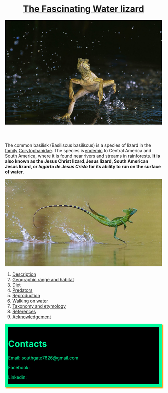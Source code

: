 <html>
<header>
   <h1 id="logo"><a href="https://southgate67.github.io/Description">The Fascinating Water lizard</a></h1>
   <img src="Image O.jpg"
        srcset="Image O.jpg 1600w,
                Image O_small.jpg 500w"
        sizes="(min-width:1600px) 500px, 50%" alt="">
</header>
<body>
<p>
The common basilisk (Basiliscus basiliscus) is a species of lizard in the <a href="https://en.wikipedia.org/wiki/Family_(biology)">family</a> <a href="https://en.wikipedia.org/wiki/Corytophanidae">Corytophanidae</a>.
The species is <a href="https://en.wikipedia.org/wiki/Endemism">endemic</a> to Central America and South America, where it is found near rivers and streams in rainforests.
<strong>It is also known as the Jesus Christ lizard, Jesus lizard, South American Jesus lizard, or <i lang="spa">lagarto de Jesus Cristo</i> for its ability to run on the surface of water</strong>.</p>
   <img src="Image P.jpg"
   srcset="Image P.jpg 1440w,
                Image P_small.jpg 500w"
        sizes="(min-width:1440px) 500px, 50%" alt="">
</body>
<footer>
<ol>
   <li>
      <a id="nav-jump" href="Description.html">Description</a>
   </li>
   <li>
      <a id="nav-jump" href="Geographic range and habitat.html">Geographic range and habitat</a>
   </li>
   <li>
      <a id="nav-jump" href="Diet.html">Diet</a>
   </li>
   <li>
      <a id="nav-jump" href="Predators.html">Predators</a>
   </li>
   <li>
      <a id="nav-jump" href="Reproduction.html">Reproduction</a>
   </li>
   <li>
      <a id="nav-jump" href="Walking on water.html">Walking on water</a>
   </li>
   <li>
      <a id="nav-jump" href="Taxonomy and etymology.html">Taxonomy and etymology</a>
   </li>
   <li>
      <a id="nav-jump" href="References.html">References</a>
   </li>
   <li>
      <a id="nav-jump" href="Acknowledgement.html">Acknowledgement</a>
   </li> 
</ol>
</footer>
   <p>
   <p>
     <footer style="background: black; border: 10px solid; /* #f99 */ box-shadow: 3px 3px 3px  #f90; color: mediumspringgreen;">
     <h1 id="logo">Contacts</h1>
     <p>Email: southgate7626@gmail.com</p>
     <p>Facebook:</p>
     <p>Linkedin:</p>
</footer>
</p>
</p>
</html>
